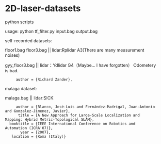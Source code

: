# 2D-laser-datasets

python scripts

usage: python tf_filter.py input.bag output.bag



self-recorded datasets:

floor1.bag  floor3.bag || lidar:Rplidar A3(There are many measurement noises)

gyy_floor3.bag || lidar：Ydlidar G4（Maybe... I have forgotten） Odometery is bad.

         author = {Richard Zander},

malaga dataset:

malaga.bag  || lidar:SICK

         author = {Blanco, José-Luis and Fernández-Madrigal, Juan-Antonio and Gonzalez-Jimenez, Javier},
          title = {A New Approach for Large-Scale Localization and Mapping: Hybrid Metric-Topological SLAM},
      booktitle = {IEEE International Conference on Robotics and Automation (ICRA'07)},
           year = {2007},
       location = {Roma (Italy)}
